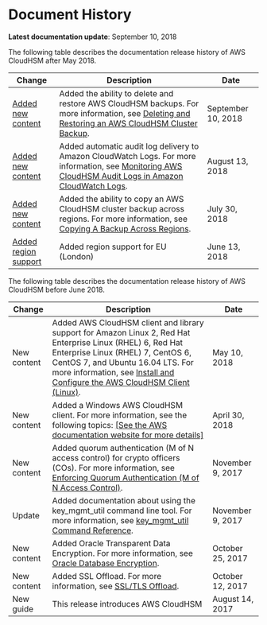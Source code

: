 # Document History<a name="document-history"></a>

**Latest documentation update**: September 10, 2018

The following table describes the documentation release history of AWS CloudHSM after May 2018\.

| Change | Description | Date | 
| --- |--- |--- |
| [Added new content](#document-history) | Added the ability to delete and restore AWS CloudHSM backups\. For more information, see [Deleting and Restoring an AWS CloudHSM Cluster Backup](https://docs.aws.amazon.com/cloudhsm/latest/userguide/delete-restore-backup.html)\. | September 10, 2018 | 
| [Added new content](#document-history) | Added automatic audit log delivery to Amazon CloudWatch Logs\. For more information, see [Monitoring AWS CloudHSM Audit Logs in Amazon CloudWatch Logs](https://docs.aws.amazon.com/cloudhsm/latest/userguide/get-hsm-audit-logs-using-cloudwatch.html)\. | August 13, 2018 | 
| [Added new content](#document-history) | Added the ability to copy an AWS CloudHSM cluster backup across regions\. For more information, see [Copying A Backup Across Regions](https://docs.aws.amazon.com/cloudhsm/latest/userguide/copy-backup-to-region.html)\. | July 30, 2018 | 
| [Added region support](#document-history) | Added region support for EU \(London\) | June 13, 2018 | 

The following table describes the documentation release history of AWS CloudHSM before June 2018\.


| Change | Description | Date | 
| --- | --- | --- | 
| New content |  Added AWS CloudHSM client and library support for Amazon Linux 2, Red Hat Enterprise Linux \(RHEL\) 6, Red Hat Enterprise Linux \(RHEL\) 7, CentOS 6, CentOS 7, and Ubuntu 16\.04 LTS\. For more information, see [Install and Configure the AWS CloudHSM Client \(Linux\)](install-and-configure-client-linux.md)\.   | May 10, 2018 | 
| New content |  Added a Windows AWS CloudHSM client\. For more information, see the following topics: [\[See the AWS documentation website for more details\]](http://docs.aws.amazon.com/cloudhsm/latest/userguide/document-history.html)  | April 30, 2018 | 
| New content |  Added quorum authentication \(M of N access control\) for crypto officers \(COs\)\. For more information, see [Enforcing Quorum Authentication \(M of N Access Control\)](quorum-authentication.md)\.   | November 9, 2017 | 
| Update |  Added documentation about using the key\_mgmt\_util command line tool\. For more information, see [key\_mgmt\_util Command Reference](key_mgmt_util-reference.md)\.   | November 9, 2017 | 
| New content |  Added Oracle Transparent Data Encryption\. For more information, see [Oracle Database Encryption](oracle-tde.md)\.   | October 25, 2017 | 
| New content |  Added SSL Offload\. For more information, see [SSL/TLS Offload](ssl-offload.md)\.   | October 12, 2017 | 
| New guide |  This release introduces AWS CloudHSM  | August 14, 2017 | 